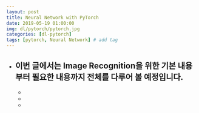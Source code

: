 ```yaml
---
layout: post
title: Neural Network with PyTorch
date: 2019-05-19 01:00:00
img: dl/pytorch/pytorch.jpg
categories: [dl-pytorch] 
tags: [pytorch, Neural Network] # add tag
---
```


- 이번 글에서는 Image Recognition을 위한 기본 내용 부터 필요한 내용까지 전체를 다루어 볼 예정입니다.
    - 
    -
    -
    - 